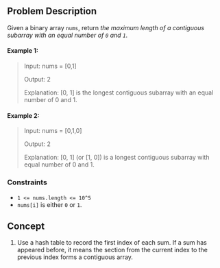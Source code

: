 ## Problem Description

Given a binary array `nums`, return *the maximum length of a contiguous subarray with an equal number of `0` and `1`*.

#### Example 1:
> Input: nums = [0,1]
> 
> Output: 2
> 
> Explanation: [0, 1] is the longest contiguous subarray with an equal number of 0 and 1.

#### Example 2:
> Input: nums = [0,1,0]
> 
> Output: 2
>
> Explanation: [0, 1] (or [1, 0]) is a longest contiguous subarray with equal number of 0 and 1.

### Constraints

- `1 <= nums.length <= 10^5`
- `nums[i]` is either `0` or `1`.

## Concept
1. Use a hash table to record the first index of each sum. If a sum has appeared before, it means the section from the current index to the previous index forms a contiguous array.
